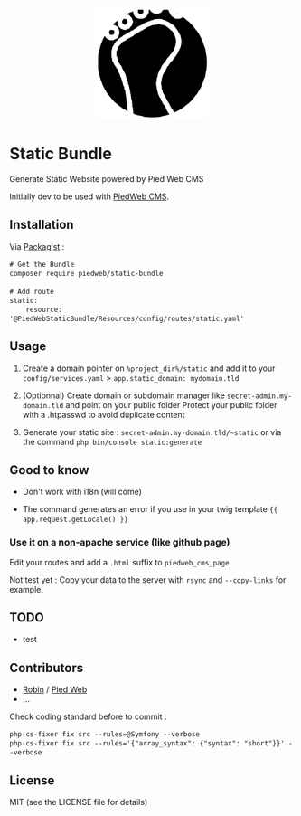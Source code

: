 <p align="center"><a href="https://piedweb.com">
<img src="https://raw.githubusercontent.com/PiedWeb/piedweb-devoluix-theme/master/src/img/logo_title.png" width="200" height="200" alt="theme devoluix bootstrap 4" />
</a></p>

# Static Bundle

Generate Static Website powered by Pied Web CMS

Initially dev to be used with [PiedWeb CMS](https://github.com/PiedWeb/CMS).


## Installation

Via [Packagist](https://packagist.org/packages/piedweb/static-bundle) :

```
# Get the Bundle
composer require piedweb/static-bundle

# Add route
static:
    resource: '@PiedWebStaticBundle/Resources/config/routes/static.yaml'

```

## Usage

1. Create a domain pointer on `%project_dir%/static` and add it to your `config/services.yaml` > `app.static_domain: mydomain.tld`

2. (Optionnal) Create domain or subdomain manager  like `secret-admin.my-domain.tld` and point on your public folder
   Protect your public folder with a .htpasswd to avoid duplicate content

4. Generate your static site : `secret-admin.my-domain.tld/~static` or via the command `php bin/console static:generate`

## Good to know

- Don't work with i18n (will come)

- The command generates an error if you use in your twig template `{{ app.request.getLocale() }}`

### Use it on a non-apache service (like github page)

Edit your routes and add a `.html` suffix to `piedweb_cms_page`.

Not test yet : Copy your data to the server with `rsync` and `--copy-links` for example.

## TODO

- test

## Contributors

* [Robin](https://www.robin-d.fr/) / [Pied Web](https://piedweb.com)
* ...

Check coding standard before to commit :
```
php-cs-fixer fix src --rules=@Symfony --verbose
php-cs-fixer fix src --rules='{"array_syntax": {"syntax": "short"}}' --verbose
```

## License

MIT (see the LICENSE file for details)
